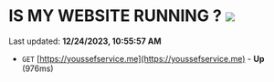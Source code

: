 # IS MY WEBSITE RUNNING ? [![](https://img.shields.io/static/v1?label=Sponsor&message=%E2%9D%A4&logo=GitHub&color=%23fe8e86)](https://github.com/sponsors/<username>)

Last updated: **12/24/2023, 10:55:57 AM**

- `GET` [https://youssefservice.me](https://youssefservice.me) - **Up** (976ms)
